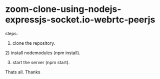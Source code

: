 # zoom-clone-using-nodejs-expressjs-socket.io-webrtc-peerjs

steps: 

1) clone the repository.

2} install nodemodules (npm install).

3) start the server (npm start).

Thats all. Thanks

